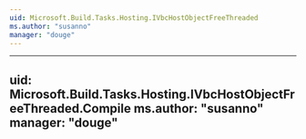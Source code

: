 ```yaml
---
uid: Microsoft.Build.Tasks.Hosting.IVbcHostObjectFreeThreaded
ms.author: "susanno"
manager: "douge"
---
```


---
uid: Microsoft.Build.Tasks.Hosting.IVbcHostObjectFreeThreaded.Compile
ms.author: "susanno"
manager: "douge"
---
